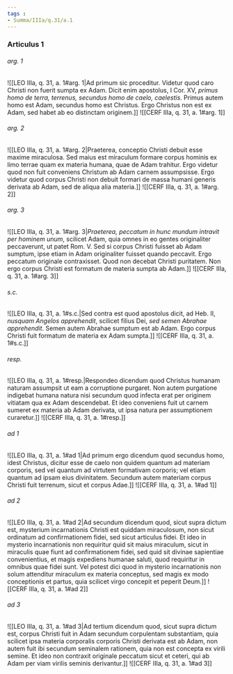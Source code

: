 ```yaml
---
tags : 
- Summa/IIIa/q.31/a.1
---
```


### Articulus 1

###### arg. 1
![[LEO IIIa, q. 31, a. 1#arg. 1|Ad primum sic proceditur. Videtur quod caro Christi non fuerit sumpta ex Adam. Dicit enim apostolus, I Cor. XV, *primus homo de terra, terrenus, secundus homo de caelo, caelestis*. Primus autem homo est Adam, secundus homo est Christus. Ergo Christus non est ex Adam, sed habet ab eo distinctam originem.]]
![[CERF IIIa, q. 31, a. 1#arg. 1]]

###### arg. 2
![[LEO IIIa, q. 31, a. 1#arg. 2|Praeterea, conceptio Christi debuit esse maxime miraculosa. Sed maius est miraculum formare corpus hominis ex limo terrae quam ex materia humana, quae de Adam trahitur. Ergo videtur quod non fuit conveniens Christum ab Adam carnem assumpsisse. Ergo videtur quod corpus Christi non debuit formari de massa humani generis derivata ab Adam, sed de aliqua alia materia.]]
![[CERF IIIa, q. 31, a. 1#arg. 2]]

###### arg. 3
![[LEO IIIa, q. 31, a. 1#arg. 3|*Praeterea, peccatum in hunc mundum intravit per hominem unum*, scilicet Adam, quia omnes in eo gentes originaliter peccaverunt, ut patet Rom. V. Sed si corpus Christi fuisset ab Adam sumptum, ipse etiam in Adam originaliter fuisset quando peccavit. Ergo peccatum originale contraxisset. Quod non decebat Christi puritatem. Non ergo corpus Christi est formatum de materia sumpta ab Adam.]]
![[CERF IIIa, q. 31, a. 1#arg. 3]]

###### s.c.
![[LEO IIIa, q. 31, a. 1#s.c.|Sed contra est quod apostolus dicit, ad Heb. II, *nusquam Angelos apprehendit*, scilicet filius Dei, *sed semen Abrahae apprehendit*. Semen autem Abrahae sumptum est ab Adam. Ergo corpus Christi fuit formatum de materia ex Adam sumpta.]]
![[CERF IIIa, q. 31, a. 1#s.c.]]

###### resp.
![[LEO IIIa, q. 31, a. 1#resp.|Respondeo dicendum quod Christus humanam naturam assumpsit ut eam a corruptione purgaret. Non autem purgatione indigebat humana natura nisi secundum quod infecta erat per originem vitiatam qua ex Adam descendebat. Et ideo conveniens fuit ut carnem sumeret ex materia ab Adam derivata, ut ipsa natura per assumptionem curaretur.]]
![[CERF IIIa, q. 31, a. 1#resp.]]

###### ad 1
![[LEO IIIa, q. 31, a. 1#ad 1|Ad primum ergo dicendum quod secundus homo, idest Christus, dicitur esse de caelo non quidem quantum ad materiam corporis, sed vel quantum ad virtutem formativam corporis; vel etiam quantum ad ipsam eius divinitatem. Secundum autem materiam corpus Christi fuit terrenum, sicut et corpus Adae.]]
![[CERF IIIa, q. 31, a. 1#ad 1]]

###### ad 2
![[LEO IIIa, q. 31, a. 1#ad 2|Ad secundum dicendum quod, sicut supra dictum est, mysterium incarnationis Christi est quiddam miraculosum, non sicut ordinatum ad confirmationem fidei, sed sicut articulus fidei. Et ideo in mysterio incarnationis non requiritur quid sit maius miraculum, sicut in miraculis quae fiunt ad confirmationem fidei, sed quid sit divinae sapientiae convenientius, et magis expediens humanae saluti, quod requiritur in omnibus quae fidei sunt. Vel potest dici quod in mysterio incarnationis non solum attenditur miraculum ex materia conceptus, sed magis ex modo conceptionis et partus, quia scilicet virgo concepit et peperit Deum.]]
![[CERF IIIa, q. 31, a. 1#ad 2]]

###### ad 3
![[LEO IIIa, q. 31, a. 1#ad 3|Ad tertium dicendum quod, sicut supra dictum est, corpus Christi fuit in Adam secundum corpulentam substantiam, quia scilicet ipsa materia corporalis corporis Christi derivata est ab Adam, non autem fuit ibi secundum seminalem rationem, quia non est concepta ex virili semine. Et ideo non contraxit originale peccatum sicut et ceteri, qui ab Adam per viam virilis seminis derivantur.]]
![[CERF IIIa, q. 31, a. 1#ad 3]]

